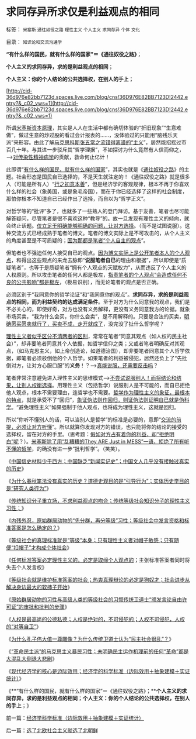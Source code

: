 # 求同存异所求仅是利益观点的相同

标签： `米塞斯` `通往奴役之路` `理性主义` `个人主义` `求同存异` `个体` `文化` 

目录： `知识论和交流沟通学`

**“有什么样的国民，就有什么样的国家”＝《通往奴役之路》**；

**个人主义的求同存异，求的是利益观点的相同**；

**个人主义：你的个人结论的公共选择权，在别人的手上**；

[http://cid-36d976e82bb7123d.spaces.live.com/blog/cns!36D976E82BB7123D!2442.entry?&_c02_vws=1](http://cid-36d976e82bb7123d.spaces.live.com/blog/cns!36D976E82BB7123D!2442.entry?&_c02_vws=1)

所谓[米塞斯资本原理](../../../2010/12/21/米塞斯资本原理；什么是亏损？.md)，其实是人人在生活中都有确切体验的“折旧现象”“生意难做”，做过生意的炒过股的看过会计报表的……，没体验过的只能用“脑残乐天派”来形容。由此了解[马克思科斯张五常之流错得离谱的“主义](../../../2009/10/17/新的主义又来救中国.md)”，居然能招摇过市百几十年。与其进一步驳斥其“哲学理据”，不如探讨为什么竟然有人信而仰之，——>[对传染性精神病学](../../../2009/10/7/极左是一种传染性精神病.md)的贡献，救命何止亿计！

此即谓“[有什么样的国民，就有什么样的国家](../../../2010/12/18/有什么样的国民，就有什么样的政府.md)”，其实也就是《[通往奴役之路](../../../2010/1/27/回顾通往奴役的历史之路.md)》的主题。社会形态是国民自已选择的，不是天生就注定的！《通往奴役之路》就是很多人（可能是所有人）“[行之初意本善](../../../2009/9/23/孟荀人之初善恶之争及“行之初意本善”.md)”，但是经济学的客观规律，根本不再于你喜欢什么样的社会（象美国，或是象毛帝国），而在于你已经选择了这样的社会制度，那怕你根本不知道自已已经作出了选择，而自以为“哲学正义”。



对哲学等的“批评”多了，也就多了一些熟人的登门拜访。基于友善，笔者也尽可能解答疑问，尽管笔者是很不喜欢这种“教导”的。故一旦发现有理性主义的倾向，就会终止话题。[仅立足于明确能够明确的问题，让对方选择](../../../2009/5/22/“实”未必为实证，认识对象角色的主谓宾.md)。（而不是试图说服）。这种交流方式已经成熟于笔者的博文。笔者的博文实际上是不可攻击的，从个人主义的角度甚至是不可质疑的；[因为那都是笔者“个人自主的观点](http://hi.baidu.com/darthchn/blog/item/5a399c2c5539c039349bf7e7.html)”。

但笔者也不强迫任何人接受自已的观点。[因为博文实际上是公开笔者本人的个人观点](../../../2009/6/30/博客媚俗丧失独立观点就没有价值了.md)，和得出这些观点的来龙去脉即“**说服笔者自已**的理由和根据”，所以即使是“质疑笔者”，也等于是质疑笔者“拥有个人观点的天赋权力”，从而违反了个人主义的人权原则。所以攻击笔者的任何人都是极左，[指责笔者的个人观点“会造成任何不良的公共影响”都是极左](../../../2011/2/12/中国古代“发现了”边际效应和帕累托累积.md)，（极易识别），而无论笔者的观点是否正确。

必须区别于“我同意你的哲学论证”和“我同意你的观点”。**求同存异，求的是利益观点的相同，而为利益契约的达成满足条件**。至于对方为什么同意我的观点，我们是不必关心的，即使好奇，对方也没有义务解释，更没有义务同意我方的论据。就象市场买卖，“我为什么会买，你什么会卖”，是不用解释的。只要是合法的买卖，[明确愿买愿卖就行了，买卖不成，走开就成了](../../../2009/6/17/人权是任何信仰须共同表述的价值观.md)，没完没了扯什么哲学呢？

[理性主义者似乎区分不清两者的区别](../../../2011/1/28/缺乏逻辑能力可能是脑残综合症的典型症状.md)，常常在笔者“同意其观点（如人权的民主社会）”，却非要笔者同意其个人依据，如哲学信仰之类；又或者笔者明确反对其观点，（如马克思主义，如上帝创造论，如道德治国），却非要笔者同意其个人哲学依据，即笔者必须驳倒他的个人哲学。如果笔者的利益被侵犯，居然还负上了“先批倒对方，让对方心服口服”的**义务**！？——>[真能说服，还需要反击吗](../../../2010/8/1/人权法学并不关心“正义”;美国人权法则和枪械管制.md)？

笔者非常注意避免进入理性主义的思维模式——>[不尝试说服别人！而将结论和结果，让别人权衡选择](../../../2010/6/26/“已所不欲，勿施于人”是个人主义的专利.md)。用理性主义（包括哲学）说服别人是不可能的，而自已拒绝他人观点，根本不需要理由，连哲学也不需要。[哲学作为理性主义的象征，最根本的特点](../../../2010/6/22/最大的敌人是自已；科学实证标准的的回归测试.md)，就是承受不了“回归”，[象证伪法则作回归，则证伪法则证明自已就是伪科学](../../../2010/6/20/波普尔法则先验（transcendental）有歧义.md)。“避免理性主义”如果强制于他人观点，也将成为理性主义，这就是回归。

所以“你听不懂别人的话，可以当别人是哲学”的标准是必要的，意即“[交流的前提，必须让对方听懂](../../../2010/2/11/哲学是科学的负担；方法论不是理论，也不是哲学.md)”。所以就算你发现对方的错误，也只能将你的结论的接受的选择权，留在对方的手里。（思考题：[假如对方占有着你的利益，却“拒绝明白”呢](../../../2010/1/17/人类社会沟通的三个空间.md)？）。[米塞斯除了用“乱糟糟的They ARE Just in
MESS”一语，拒绝了所有听不懂的哲学](../../../2011/1/28/缺乏逻辑能力可能是脑残综合症的典型症状.md)，的确没有进一步“批判哲学”。（笑笑）。

《[中国信史材料少于西方；中国缺乏“新闻实记史”；中国文人几乎没有接触过真实的历史](../../../2011/2/16/中国文人几乎没有接触过真实的历史.md)》

《[为什么春秋笔法没有真实的历史？道德史观目的是“引导行为”；实体历史学目的是“研究人类行为”](../../../2011/2/16/诱导行为的道德史和行为分析的历史科学.md)》

《[传统知识分子重立场，不求利益观点的吻合；传统等级社会知识分子的理性主义习性；](../../../2011/2/17/传统等级社会知识分子劣根性.md)》

《[内残外忍，原始群居动物的“先分群，再分等级”习性；等级社会中发言资格和标准答案是怎么确定的？](../../../2011/2/17/内残外忍“先分群，再分等级”的标准答案.md)》

《[等级社会的真理标准就是“等级”本身；只有理性主义者对帽子敏感；只有随便“扣帽子”才构成个体社会](../../../2011/2/17/等级社会的真理标准就是“等级”本身.md)》

《[任何标准答案必定理性主义的，必定是取缔个人观点的](../../../2011/2/18/主张标准答案者将失去发言权.md)；主张标准答案者同时将失去个人发言权》

《[等级社会就是维护标准答案的社会；热衷真理辩论的必定是狗奴才；社会进步从解决身边最大的软柿子开始](../../../2011/2/18/社会进步从解决身边最大的软柿子开始.md)》

《[原始群居动物的习性与高级人类的等级社会的习惯传统卫道士“颁发言论自由许可证”的审批和批判的步骤](../../../2011/2/18/言论自由的许可证审批和批判.md)》

《[人权是最高尚的公德私德；人权是绝对的，不可侵犯的；人权不可侵犯，人权的“对等自卫”](../../../2011/2/19/人权是最高尚的公德，也是最高尚的私德.md)》

《[为什么孔子伟大值一尊雕像？为什么传统卫道士认为“民主社会很乱”？](../../../2011/2/19/孔子伟大得“民主社会很乱”.md)》

《[“革命民主派”的马克思主义暴民习性；未明确民主运作机理前的任何“革命”都是大混乱大倒退大悲剧](../../../2011/2/19/“民主革命派”的马克思主义暴民习性.md)》

《[现代经济学的核心是边际效用；经济学的科学标准（边际效用＋抽象建模＋实证统计）](../../../2011/2/20/经济学科学标准（边际效用＋抽象建模＋实证统计）.md)》

《**“有什么样的国民，就有什么样的国家”＝《通往奴役之路》；****个人主义的求同存异，求的是利益观点的相同**；**个人主义：你的个人结论的公共选择权，在别人的手上**；》

前一篇：[经济学科学标准（边际效用＋抽象建模＋实证统计）](../../../2011/2/20/经济学科学标准（边际效用＋抽象建模＋实证统计）.md)

后一篇：[选了北欧社会主义就选了北朝鲜](../../../2011/2/20/选了北欧社会主义就选了北朝鲜.md)